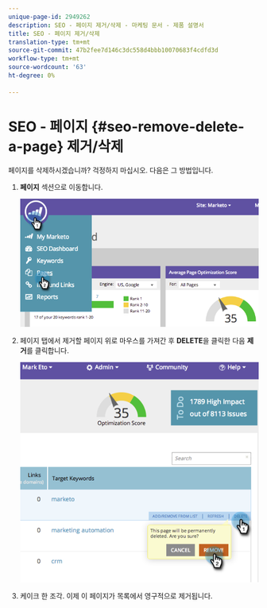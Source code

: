 ```yaml
---
unique-page-id: 2949262
description: SEO - 페이지 제거/삭제 - 마케팅 문서 - 제품 설명서
title: SEO - 페이지 제거/삭제
translation-type: tm+mt
source-git-commit: 47b2fee7d146c3dc558d4bbb10070683f4cdfd3d
workflow-type: tm+mt
source-wordcount: '63'
ht-degree: 0%

---
```



# SEO - 페이지 {#seo-remove-delete-a-page} 제거/삭제

페이지를 삭제하시겠습니까? 걱정하지 마십시오. 다음은 그 방법입니다.

1. **페이지** 섹션으로 이동합니다.

   ![](assets/image2014-9-18-13-3a58-3a33.png)

1. 페이지 탭에서 제거할 페이지 위로 마우스를 가져간 후 **DELETE**&#x200B;을 클릭한 다음 **제거**&#x200B;를 클릭합니다.

   ![](assets/image2014-9-18-13-3a58-3a39.png)

1. 케이크 한 조각. 이제 이 페이지가 목록에서 영구적으로 제거됩니다.

